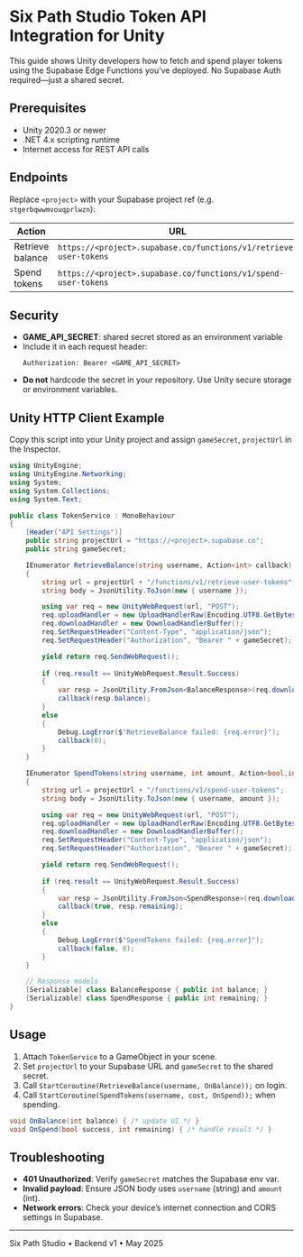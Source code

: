 # Six Path Studio Token API Integration for Unity

This guide shows Unity developers how to fetch and spend player tokens using the Supabase Edge Functions you’ve deployed. No Supabase Auth required—just a shared secret.

## Prerequisites

- Unity 2020.3 or newer
- .NET 4.x scripting runtime
- Internet access for REST API calls

## Endpoints

Replace `<project>` with your Supabase project ref (e.g. `stgerbqwwmvouqprlwzn`):

| Action              | URL                                                                  |
|---------------------|----------------------------------------------------------------------|
| Retrieve balance    | `https://<project>.supabase.co/functions/v1/retrieve-user-tokens`    |
| Spend tokens        | `https://<project>.supabase.co/functions/v1/spend-user-tokens`       |

## Security

- **GAME_API_SECRET**: shared secret stored as an environment variable
- Include it in each request header:
  ```http
  Authorization: Bearer <GAME_API_SECRET>
  ```
- **Do not** hardcode the secret in your repository. Use Unity secure storage or environment variables.

## Unity HTTP Client Example

Copy this script into your Unity project and assign `gameSecret`, `projectUrl` in the Inspector.

```csharp
using UnityEngine;
using UnityEngine.Networking;
using System;
using System.Collections;
using System.Text;

public class TokenService : MonoBehaviour
{
    [Header("API Settings")]
    public string projectUrl = "https://<project>.supabase.co";
    public string gameSecret;

    IEnumerator RetrieveBalance(string username, Action<int> callback)
    {
        string url = projectUrl + "/functions/v1/retrieve-user-tokens";
        string body = JsonUtility.ToJson(new { username });

        using var req = new UnityWebRequest(url, "POST");
        req.uploadHandler = new UploadHandlerRaw(Encoding.UTF8.GetBytes(body));
        req.downloadHandler = new DownloadHandlerBuffer();
        req.SetRequestHeader("Content-Type", "application/json");
        req.SetRequestHeader("Authorization", "Bearer " + gameSecret);

        yield return req.SendWebRequest();
        
        if (req.result == UnityWebRequest.Result.Success)
        {
            var resp = JsonUtility.FromJson<BalanceResponse>(req.downloadHandler.text);
            callback(resp.balance);
        }
        else
        {
            Debug.LogError($"RetrieveBalance failed: {req.error}");
            callback(0);
        }
    }

    IEnumerator SpendTokens(string username, int amount, Action<bool,int> callback)
    {
        string url = projectUrl + "/functions/v1/spend-user-tokens";
        string body = JsonUtility.ToJson(new { username, amount });

        using var req = new UnityWebRequest(url, "POST");
        req.uploadHandler = new UploadHandlerRaw(Encoding.UTF8.GetBytes(body));
        req.downloadHandler = new DownloadHandlerBuffer();
        req.SetRequestHeader("Content-Type", "application/json");
        req.SetRequestHeader("Authorization", "Bearer " + gameSecret);

        yield return req.SendWebRequest();
        
        if (req.result == UnityWebRequest.Result.Success)
        {
            var resp = JsonUtility.FromJson<SpendResponse>(req.downloadHandler.text);
            callback(true, resp.remaining);
        }
        else
        {
            Debug.LogError($"SpendTokens failed: {req.error}");
            callback(false, 0);
        }
    }

    // Response models
    [Serializable] class BalanceResponse { public int balance; }
    [Serializable] class SpendResponse { public int remaining; }
}
```

## Usage

1. Attach `TokenService` to a GameObject in your scene.
2. Set `projectUrl` to your Supabase URL and `gameSecret` to the shared secret.
3. Call `StartCoroutine(RetrieveBalance(username, OnBalance));` on login.
4. Call `StartCoroutine(SpendTokens(username, cost, OnSpend));` when spending.

```csharp
void OnBalance(int balance) { /* update UI */ }
void OnSpend(bool success, int remaining) { /* handle result */ }
```

## Troubleshooting

- **401 Unauthorized**: Verify `gameSecret` matches the Supabase env var.
- **Invalid payload**: Ensure JSON body uses `username` (string) and `amount` (int).
- **Network errors**: Check your device’s internet connection and CORS settings in Supabase.

---
Six Path Studio • Backend v1 • May 2025